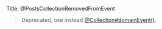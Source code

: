 Title: @PostsCollectionRemovedFromEvent

[//]: # (content copied to _user-guide_xxx)

> Deprecated, use instead [@Collection#domainEvent()](./Collection.html).
